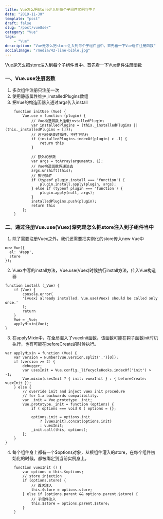 ```yaml
---
title: Vue怎么把Store注入到每个子组件实例当中？
date: "2019-11-30"
template: "post"
draft: false
slug: "/post/vueUse/"
category: "Vue"
tags: 
    - "Vue"
description: "Vue是怎么把store注入到每个子组件当中。首先看一下Vue组件注册函数"
socialImage: "/media/42-line-bible.jpg"
---
```

Vue是怎么把store注入到每个子组件当中。首先看一下Vue组件注册函数
### 一、Vue.use注册函数
1. 多次组件注册只注册一次
2. 使用静态属性维护_installedPlugins数组
3. 把Vue的构造函器入通过args传入install
```
    function initUse (Vue) {
        Vue.use = function (plugin) {
            // Vue构造函数上挂载installedPlugins
            var installedPlugins = (this._installedPlugins || (this._installedPlugins = []));
            // 若已经安装过插件，不往下执行
            if (installedPlugins.indexOf(plugin) > -1) {
                return this
            }

            // 额外的参数
            var args = toArray(arguments, 1);
            // Vue构造函数传递进去
            args.unshift(this);
            // 执行插件
            if (typeof plugin.install === 'function') {
                plugin.install.apply(plugin, args);
            } else if (typeof plugin === 'function') {
                plugin.apply(null, args);
            }
            installedPlugins.push(plugin);
            return this
        };
    }
```
### 二、通过注册Vue.use(Vuex)深究是怎么把store注入到子组件当中
1. 除了需要注册Vuex之外，我们还需要把实例化的store传入new Vue中  

```
new Vue({
  el: '#app',
  store
});

```
2.  Vuex中写的install方法，Vue.use(Vuex)时候执行install方法，传入Vue构造器

```
function install (_Vue) {
    if (Vue) {
        console.error(
        '[vuex] already installed. Vue.use(Vuex) should be called only once.'
        );
        return
    }
    Vue = _Vue;
    applyMixin(Vue);
}
```
3. 在applyMixin中，在全局混入了vuexInit函数，该函数可能在钩子函数init时机执行，也有可能在beforeCreate的时候执行。

```
var applyMixin = function (Vue) {
    var version = Number(Vue.version.split('.')[0]);
    if (version >= 2) {
        debugger;
        var usesInit = Vue.config._lifecycleHooks.indexOf('init') > -1;
        Vue.mixin(usesInit ? { init: vuexInit } : { beforeCreate: vuexInit });
    } else {
        // override init and inject vuex init procedure
        // for 1.x backwards compatibility.
        var _init = Vue.prototype._init;
        Vue.prototype._init = function (options) {
            if ( options === void 0 ) options = {};

            options.init = options.init
                ? [vuexInit].concat(options.init)
                : vuexInit;
            _init.call(this, options);
        };
    }
}
```
4. 每个组件身上都有一个$options对象，从根组件灌入的store，在每个组件初始化的时候，都被绑定到当前实例身上。
```
    function vuexInit () {
        var options = this.$options;
        // store injection
        if (options.store) {
            // 首次注入
            this.$store = options.store;
        } else if (options.parent && options.parent.$store) {
            // 子组件注入
            this.$store = options.parent.$store;
        }
    }
```